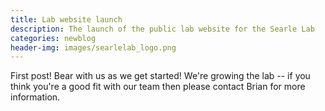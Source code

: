 ```yaml
---
title: Lab website launch
description: The launch of the public lab website for the Searle Lab
categories: newblog
header-img: images/searlelab_logo.png
---
```


First post! Bear with us as we get started! We're growing the lab -- if you think you're a good fit with our team then please contact Brian for more information.
